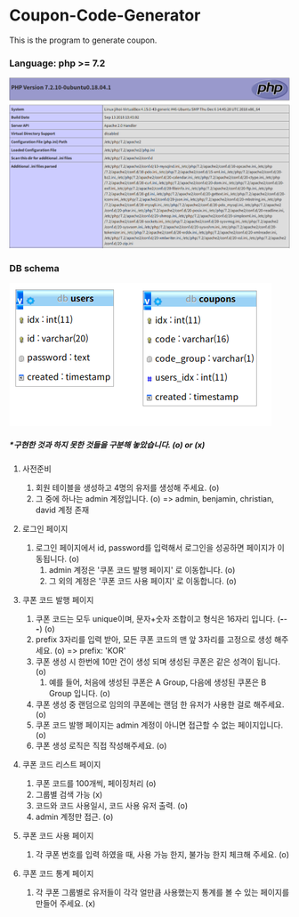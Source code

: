 # Coupon-Code-Generator

This is the program to generate coupon.



### Language: php >= 7.2
![php_version](./image/php_version.png)



### DB schema
![db_schema](./image/db_schema.png)




##### *구현한 것과 하지 못한 것들을 구분해 놓았습니다. (o) or (x)

1. 사전준비
    1. 회원 테이블을 생성하고 4명의 유저를 생성해 주세요. (o)
    2. 그 중에 하나는 admin 계정입니다. (o)
=> admin, benjamin, christian, david 계정 존재

2. 로그인 페이지
    1. 로그인 페이지에서 id, password를 입력해서 로그인을 성공하면 페이지가 이동됩니다. (o)
        1. admin 계정은 '쿠폰 코드 발행 페이지' 로 이동합니다. (o)
        2. 그 외의 계정은 '쿠폰 코드 사용 페이지' 로 이동합니다. (o)


3. 쿠폰 코드 발행 페이지
    1. 쿠폰 코드는 모두 unique이며, 문자+숫자 조합이고 형식은 16자리 입니다. (****-****-****-****) (o)
    2. prefix 3자리를 입력 받아, 모든 쿠폰 코드의 맨 앞 3자리를 고정으로 생성 해주세요. (o)
      => prefix: 'KOR'
    3. 쿠폰 생성 시 한번에 10만 건이 생성 되며 생성된 쿠폰은 같은 성격이 됩니다. (o)
        1. 예를 들어, 처음에 생성된 쿠폰은 A Group, 다음에 생성된 쿠폰은 B Group 입니다. (o)
    4. 쿠폰 생성 중 랜덤으로 임의의 쿠폰에는 랜덤 한 유저가 사용한 걸로 해주세요. (o)
    5. 쿠폰 코드 발행 페이지는 admin 계정이 아니면 접근할 수 없는 페이지입니다. (o)
    6. 쿠폰 생성 로직은 직접 작성해주세요. (o)


4. 쿠폰 코드 리스트 페이지
    1. 쿠폰 코드를 100개씩, 페이징처리 (o)
    2. 그룹별 검색 가능 (x)
    3. 코드와 코드 사용일시, 코드 사용 유저 출력. (o)
    4. admin 계정만 접근. (o)


5. 쿠폰 코드 사용 페이지
    1. 각 쿠폰 번호를 입력 하였을 때, 사용 가능 한지, 불가능 한지 체크해 주세요. (o)


6. 쿠폰 코드 통계 페이지
    1. 각 쿠폰 그룹별로 유저들이 각각 얼만큼 사용했는지 통계를 볼 수 있는 페이지를 만들어 주세요. (x)

